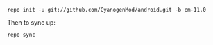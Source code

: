
    repo init -u git://github.com/CyanogenMod/android.git -b cm-11.0

Then to sync up:

    repo sync



